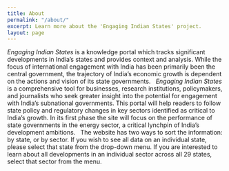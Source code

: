 ```yaml
---
title: About
permalink: "/about/"
excerpt: Learn more about the 'Engaging Indian States' project.
layout: page
---
```


*Engaging Indian States* is a knowledge portal which tracks significant developments in India’s states and provides context and analysis. While the focus of international engagement with India has been primarily been the central government, the trajectory of India’s economic growth is dependent on the actions and vision of its state governments.
 
*Engaging Indian States* is a comprehensive tool for businesses, research institutions, policymakers, and journalists who seek greater insight into the potential for engagement with India’s subnational governments. This portal will help readers to follow state policy and regulatory changes in key sectors identified as critical to India’s growth. In its first phase the site will focus on the performance of state governments in the energy sector, a critical lynchpin of India’s development ambitions.
 
The website has two ways to sort the information: by state, or by sector. If you wish to see all data on an individual state, please select that state from the drop-down menu. If you are interested to learn about all developments in an individual sector across all 29 states, select that sector from the menu.